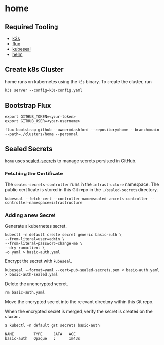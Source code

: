 # home

## Required Tooling

- [k3s](https://rancher.com/docs/k3s/latest/en/installation/install-options/)
- [flux](https://fluxcd.io/docs/installation/#install-the-flux-cli)
- [kubeseal](https://github.com/bitnami-labs/sealed-secrets)
- [helm](https://github.com/helm/helm/releases)

## Create k8s Cluster

home runs on kubernetes using the `k3s` binary. To create the cluster, run

```shell
k3s server --config=k3s-config.yaml
```

## Bootstrap Flux

```shell
export GITHUB_TOKEN=<your-token>
export GITHUB_USER=<your-username>

flux bootstrap github --owner=dashford --repository=home --branch=main --path=./clusters/home --personal
```

## Sealed Secrets

`home` uses [sealed-secrets](https://github.com/bitnami-labs/sealed-secrets) to manage secrets persisted in GitHub.

### Fetching the Certificate

The `sealed-secrets-controller` runs in the `infrastructure` namespace. The public certificate is stored in this Git repo
in the `./sealed-secrets` directory.

```shell
kubeseal --fetch-cert --controller-name=sealed-secrets-controller --controller-namespace=infrastructure
```

### Adding a new Secret

Generate a kubernetes secret.

```shell
kubectl -n default create secret generic basic-auth \
--from-literal=user=admin \
--from-literal=password=change-me \
--dry-run=client \
-o yaml > basic-auth.yaml
```

Encrypt the secret with `kubeseal`.

```shell
kubeseal --format=yaml --cert=pub-sealed-secrets.pem < basic-auth.yaml > basic-auth-sealed.yaml
```

Delete the unencrypted secret.

```shell
rm basic-auth.yaml
```

Move the encrypted secret into the relevant directory within this Git repo.

When the encrypted secret is merged, verify the secret is created on the cluster.

```shell
$ kubectl -n default get secrets basic-auth

NAME         TYPE     DATA   AGE
basic-auth   Opaque   2      1m43s
```